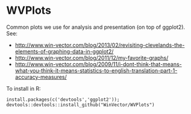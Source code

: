 # WVPlots
Common plots we use for analysis and presentation (on top of ggplot2).  See:

 * http://www.win-vector.com/blog/2013/02/revisiting-clevelands-the-elements-of-graphing-data-in-ggplot2/
 * http://www.win-vector.com/blog/2011/12/my-favorite-graphs/
 * http://www.win-vector.com/blog/2009/11/i-dont-think-that-means-what-you-think-it-means-statistics-to-english-translation-part-1-accuracy-measures/
 

To install in R:


    install.packages(c('devtools','ggplot2'));
    devtools::devtools::install_github("WinVector/WVPlots")


